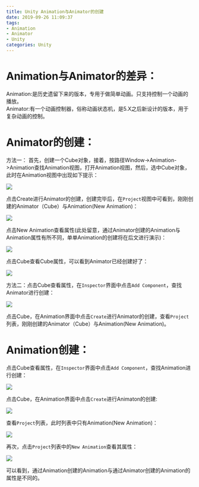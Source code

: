 ```yaml
---
title: Unity Animation与Animator的创建
date: 2019-09-26 11:09:37
tags:
- Animation
- Animator
- Unity
categories: Unity
---
```

# Animation与Animator的差异：

Animation:是历史遗留下来的版本，专用于做简单动画。只支持控制一个动画的播放。<br/>
Animator:有一个动画控制器，俗称动画状态机，是5.X之后新设计的版本，用于复杂动画的控制。

# Animator的创建：

方法一： 首先，创建一个Cube对象，接着，按路径Window->Animation->Animation查找Animation视图，打开Animation视图，然后，选中Cube对象，此时在Animation视图中出现如下提示：

![](https://luhexin.github.io/images/Unity-Animation与Animator的创建/1.png)

点击Create进行Animator的创建，创建完毕后，在`Project`视图中可看到，刚刚创建的Animator（Cube）与Animation(New Animation)：

![](https://luhexin.github.io/images/Unity-Animation与Animator的创建/2.png)

点击New Animation查看属性(此处留意，通过Animator创建的Animation与Animation属性有所不同，单单Animation的创建将在后文进行演示)：

![](https://luhexin.github.io/images/Unity-Animation与Animator的创建/3.png)

点击Cube查看Cube属性，可以看到Animator已经创建好了：

![](https://luhexin.github.io/images/Unity-Animation与Animator的创建/4.png)


方法二：点击Cube查看属性，在`Inspector`界面中点击`Add Component`，查找Animator进行创建：

![](https://luhexin.github.io/images/Unity-Animation与Animator的创建/9.png)

点击Cube，在Animation界面中点击`Create`进行Animator的创建，查看`Project`列表，刚刚创建的Animator（Cube）与Animation(New Animation)。

# Animation创建：

点击Cube查看属性，在`Inspector`界面中点击`Add Component`，查找Animation进行创建：

![](https://luhexin.github.io/images/Unity-Animation与Animator的创建/5.png)

点击Cube，在Animation界面中点击`Create`进行Animaton的创建:

![](https://luhexin.github.io/images/Unity-Animation与Animator的创建/6.png)

查看`Project`列表，此时列表中只有Animation(New Animation)：

![](https://luhexin.github.io/images/Unity-Animation与Animator的创建/7.png)

再次，点击`Project`列表中的`New Animation`查看其属性：

![](https://luhexin.github.io/images/Unity-Animation与Animator的创建/8.png)

可以看到，通过Animation创建的Animation与通过Animator创建的Animation的属性是不同的。
